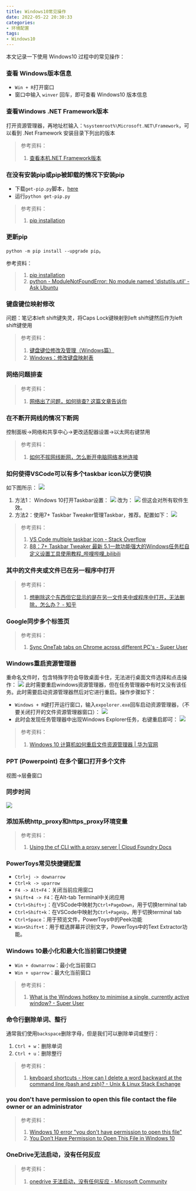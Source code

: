 ```yaml
---
title: Windows10常见操作
date: 2022-05-22 20:30:33
categories:
- 环境配置
tags:
- Windows10
---
```


本文记录一下使用 Windows10 过程中的常见操作：

<!--more-->

### 查看 Windows版本信息

- `Win + R`打开窗口
- 窗口中输入 `winver` 回车，即可查看 Windows10 版本信息

### 查看Windows .NET Framework版本

打开资源管理器，再地址栏输入：`%systemroot%\Microsoft.NET\Framework`，可以看到 .Net Framework 安装目录下列出的版本

> 参考资料：
>
> 1. [查看本机.NET Framework版本](https://blog.csdn.net/zyw_anquan/article/details/9873047)

### 在没有安装pip或pip被卸载的情况下安装pip

- 下载`get-pip.py`脚本，[here](https://bootstrap.pypa.io/get-pip.py)
- 运行`python get-pip.py`

>  参考资料：
>
> 1. [pip installation](https://pip.pypa.io/en/stable/installation/)

### 更新pip

`python -m pip install --upgrade pip`。

参考资料：

> 1. [pip installation](https://pip.pypa.io/en/stable/installation/)
> 2. [python - ModuleNotFoundError: No module named 'distutils.util' - Ask Ubuntu](https://askubuntu.com/questions/1239829/modulenotfounderror-no-module-named-distutils-util)

### 键盘键位映射修改
问题：笔记本left shift键失灵，将Caps Lock键映射到left shift键然后作为left shift键使用
> 参考资料：
> 1. [键盘键位修改及管理（Windows篇）](https://zhuanlan.zhihu.com/p/29581818)
> 2. [Windows：修改键盘映射表](https://blog.csdn.net/qq_42191914/article/details/104840458)

### 网络问题排查
> 参考资料：
> 1. [网络出了问题，如何排查? 这篇文章告诉你](https://www.51cto.com/article/620620.html)

### 在不断开网线的情况下断网
控制面板->网络和共享中心->更改适配器设置->以太网右键禁用
> 参考资料：
> 1. [如何不拔网线断网，怎么断开电脑网络本地连接](https://jingyan.baidu.com/article/0964eca27410968285f53613.html)

### 如何使得VSCode可以有多个taskbar icon以方便切换
如下图所示：
![](https://raw.githubusercontent.com/Tom89757/ImageHost/main/hexo/20230112140219.png)
1. 方法1：
Windows 10打开Taskbar设置：
![](https://raw.githubusercontent.com/Tom89757/ImageHost/main/hexo/20230112140315.png)
改为：
![](https://raw.githubusercontent.com/Tom89757/ImageHost/main/hexo/20230112140336.png)
但这会对所有软件生效。
2. 方法2：使用7+ Taskbar Tweaker管理Taskbar，推荐。配置如下：
![](https://raw.githubusercontent.com/Tom89757/ImageHost/main/hexo/20230203201506.png)
> 参考资料：
> 1. [VS Code multiple taskbar icon - Stack Overflow](https://stackoverflow.com/questions/63381934/vs-code-multiple-taskbar-icon)
> 2. [88：7+ Taskbar Tweaker 最新 5.1一款功能强大的Windows任务栏自定义设置工具使用教程_哔哩哔哩_bilibili](https://www.bilibili.com/video/BV1VV411n7hW)

### 其中的文件夹或文件已在另一程序中打开

> 参考资料：
> 1. [想删除这个东西但它显示的是在另一文件夹中或程序中打开，无法删除，怎么办？ - 知乎](https://www.zhihu.com/question/453864187/answer/1827894565)

### Google同步多个标签页

> 参考资料：
> 1. [Sync OneTab tabs on Chrome across different PC's - Super User](https://superuser.com/questions/630975/sync-onetab-tabs-on-chrome-across-different-pcs)

### Windows重启资源管理器
重命名文件时，包含特殊字符会导致桌面卡住，无法进行桌面文件选择和点击操作：
![](https://raw.githubusercontent.com/Tom89757/ImageHost/main/hexo/20230415122100.png)
此时需要重启windows资源管理器，但在任务管理器中有时又没有该任务。此时需要启动资源管理器然后对它进行重启。操作步骤如下：
- `Windows + R`键打开运行窗口，输入`expolorer.exe`回车启动资源管理器，（不要关闭打开的文件资源管理器窗口）：
![](https://raw.githubusercontent.com/Tom89757/ImageHost/main/hexo/20230415122405.png)
- 此时会发现任务管理器中出现Windows Explorer任务，右键重启即可：
![](https://raw.githubusercontent.com/Tom89757/ImageHost/main/hexo/20230415122528.png)
> 参考资料：
> 1. [Windows 10 计算机如何重启文件资源管理器 | 华为官网](https://consumer.huawei.com/cn/support/content/zh-cn00733776/)

### PPT (Powerpoint) 在多个窗口打开多个文件
视图->层叠窗口

### 同步时间
![](https://raw.githubusercontent.com/Tom89757/ImageHost/main/hexo/20230604143409.png)


### 添加系统http_proxy和https_proxy环境变量

> 参考资料：
> 1. [Using the cf CLI with a proxy server | Cloud Foundry Docs](https://docs.cloudfoundry.org/cf-cli/http-proxy.html) 


### PowerToys常见快捷键配置
- `Ctrl+j -> downarrow`
- `Ctrl+k -> uparrow`
- `F4 -> Alt+F4`：关闭当前应用窗口
- `Shift+4 -> F4`：在Alt-tab Terminal中关闭应用
- `Ctrl+Shift+j`：在VSCode中映射为`Ctrl+PageDown`，用于切换terminal tab
- `Ctrl+Shift+k`：在VSCode中映射为`Ctrl+PageUp`，用于切换terminal tab
- `Ctrl+Space`：用于预览文件，PowerToys中的Peek功能
- `Win+Shift+t`：用于框选屏幕并识别文字，PowerToys中的Text Extractor功能。

### Windows 10最小化和最大化当前窗口快捷键
- `Win + downarrow`：最小化当前窗口
- `Win + uparrow`：最大化当前窗口
> 参考资料：
> 1. [What is the Windows hotkey to minimise a single, currently active window? - Super User](https://superuser.com/questions/189194/what-is-the-windows-hotkey-to-minimise-a-single-currently-active-window)

### 命令行删除单词、整行
通常我们使用`backspace`删除字母，但是我们可以删除单词或整行：
1. `Ctrl + w`：删除单词
2. `Ctrl + u`：删除整行
> 参考资料：
> 1. [keyboard shortcuts - How can I delete a word backward at the command line (bash and zsh)? - Unix & Linux Stack Exchange](https://unix.stackexchange.com/questions/94331/how-can-i-delete-a-word-backward-at-the-command-line-bash-and-zsh)

### you don't have permission to open this file contact the file owner or an administrator

> 参考资料：
> 1. [Windows 10 error "you don't have permission to open this file"](https://answers.microsoft.com/en-us/windows/forum/all/windows-10-error-you-dont-have-permission-to-open/91f0d6a8-1766-45a3-a2bd-afea3398cc13)
> 2. [You Don’t Have Permission to Open This File in Windows 10](https://windowsreport.com/no-permission-open-file/)

### OneDrive无法启动，没有任何反应

> 参考资料：
> 1. [onedrive 无法启动，没有任何反应 - Microsoft Community](https://answers.microsoft.com/zh-hans/msoffice/forum/all/onedrive/bd2aa214-06c2-4cdf-b7b4-499a17bd2077)













